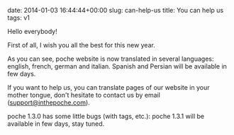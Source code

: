 date: 2014-01-03 16:44:44+00:00
slug: can-help-us
title: You can help us
tags: v1

Hello everybody!

First of all, I wish you all the best for this new year.

As you can see, poche website is now translated in several languages: english, french, german and italian. Spanish and Persian will be available in few days.

If you want to help us, you can translate pages of our website in your mother tongue, don't hesitate to contact us by email (support@inthepoche.com).

poche 1.3.0 has some little bugs (with tags, etc.): poche 1.3.1 will be available in few days, stay tuned.
